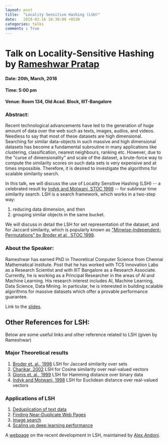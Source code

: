 ```yaml
---
layout: post
title:  "Locality Sensitive Hashing (LSH)"
date:   2018-03-16 18:30:00 +0530
categories: talks
comments : True
---
```

# Talk on Locality-Sensitive Hashing by [Rameshwar Pratap](https://sites.google.com/site/prataprameshwaryadav/)

#### Date: 20th, March, 2018

#### Time: 5:00 pm

#### Venue: Room 134, Old Acad. Block, IIIT-Bangalore

### Abstract:

Recent technological advancements have led to the generation of huge amount of data over the web such as texts, images, audios, and videos. Needless to say that most of these datasets are high dimensional. Searching for similar data-objects in such massive and high dimensional datasets has become a fundamental subroutine in many applications like clustering, classification, nearest neighbours, ranking etc. However, due to the "curse of dimensionality" and scale of the dataset, a brute-force way to compute the similarity scores on such data sets is very expensive and at times impossible. Therefore, it is desired to investigate the algorithms for scalable similarity search.

In this talk, we will discuss the use of Locality Sensitive Hashing (LSH) -- a celebrated result by [Indyk and Motwani, STOC 1998](http://www.cs.princeton.edu/courses/archive/spr04/cos598B/bib/IndykM-curse.pdf) -- for sublinear time similarity search. LSH is a search framework, which works in a two-step way:
1) reducing data dimension, and then
2) grouping similar objects in the same bucket.

We will discuss in detail the LSH for set representation of the dataset, and for Jaccard similarity, which is popularly known as ["Minwise-Independent-Permutations" by Broder et al., STOC 1998](https://dl.acm.org/citation.cfm?id=276781).

### About the Speaker:
Rameshwar has earned PhD in Theoretical Computer Science from Chennai Mathematical Institute. Post that he has worked with TCS Innovation Labs as a Research Scientist and with IIIT Bangalore as a Research Associate. Currently, he is working as a Principal Researcher in the areas of AI and Machine Learning. His research interest includes AI, Machine Learning, Data Science, Data Mining. In particular, he is interested in building scalable algorithms for massive datasets which offer a provable performance guarantee.

Link to the [slides](/pdfs/lsh-rameshwar.pdf).
## Other References for LSH:
Below are some useful links and other reference related to LSH (given by Rameshwar)

### Major Theoretical results
1. [Broder et. al., 1998](http://citeseerx.ist.psu.edu/viewdoc/download?doi=10.1.1.69.794&rep=rep1&type=pdf) LSH for Jaccard similarity over sets
2. [Charikar, 2002](https://www.cs.princeton.edu/courses/archive/spr04/cos598B/bib/CharikarEstim.pdf) LSH for Cosine similarity over real-valued vectors
3. [Gionis et. al., 1999](http://www.vldb.org/conf/1999/P49.pdf) LSH for Hamming distance over binary data
4. [Indyk and Motwani, 1998](http://www.cs.princeton.edu/courses/archive/spr04/cos598B/bib/IndykM-curse.pdf) LSH for Euclidean distance over real-valued vectors

### Applications of LSH ###
1. [Deduplication of text data](http://cs.brown.edu/courses/cs253/papers/nearduplicate.pdf)
2. [Finding Near-Duplicate Web Pages](https://infoscience.epfl.ch/record/99373/files/Henzinger06.pdf)
3. [Image search](https://www.robots.ox.ac.uk/~vgg/rg/papers/klsh.pdf)
4. [Scaling up deep learning performance](https://arxiv.org/pdf/1602.08194.pdf)

A [webpage](http://www.mit.edu/~andoni/LSH/) on the recent development in LSH, maintained by [Alex Andoni](http://www.mit.edu/~andoni/).
